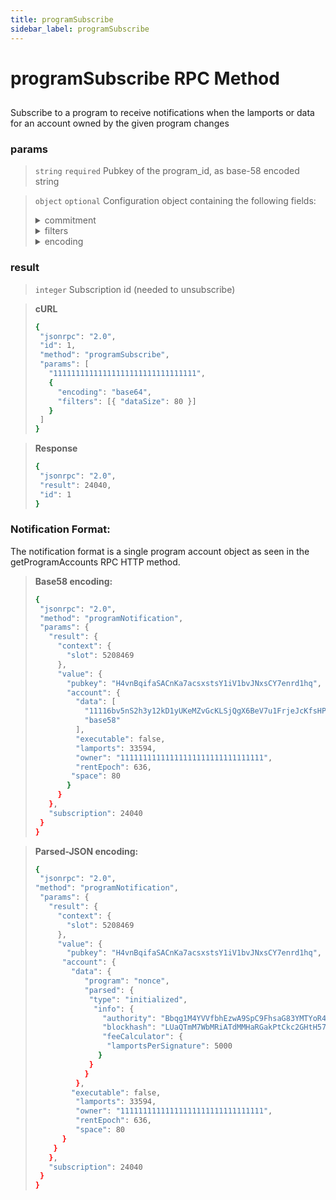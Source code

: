 ```yaml
---
title: programSubscribe
sidebar_label: programSubscribe
---
```

# programSubscribe RPC Method

## 

Subscribe to a program to receive notifications when the lamports or data for an account owned by the given program changes

### params

>`string` `required` Pubkey of the program_id, as base-58 encoded string

>`object` `optional` Configuration object containing the following fields:
>
><details>
>  <summary>commitment</summary>
>
>   The commitment describes how finalized a block is at that point in time. See Configuring State Commitment.
>
></details>
>
><details>
>  <summary>filters</summary>
>
>   Filter results using various filter objects. See Filtering.
>
></details>
>
><details>
>  <summary>encoding</summary>
>
>   Values: `base58` `base64` `base64+zstd` `jsonParsed`
>   
>   Default
>
>   Encoding format for Account data
>
>   - `base58` is slow.
>   - `jsonParsed` encoding attempts to use program-specific state parsers to return more human-readable and explicit account state data.
>   - If `jsonParsed` is requested but a parser cannot be found, the field falls back to `base64` encoding, detectable when the `data` field is type `string`.
>
></details>

### result

>`integer` Subscription id (needed to unsubscribe)

> **cURL**
> ```bash
>{
>  "jsonrpc": "2.0",
>  "id": 1,
>  "method": "programSubscribe",
>  "params": [
>    "11111111111111111111111111111111",
>    {
>      "encoding": "base64",
>      "filters": [{ "dataSize": 80 }]
>    }
>  ]
>}
>```


> **Response**
> ```bash
>{
>  "jsonrpc": "2.0",
>  "result": 24040,
>  "id": 1
>}
>```

### Notification Format:

The notification format is a single program account object as seen in the getProgramAccounts RPC HTTP method.

>**Base58 encoding:**
>```bash
>{
>  "jsonrpc": "2.0",
>  "method": "programNotification",
>  "params": {
>    "result": {
>      "context": {
>        "slot": 5208469
>      },
>      "value": {
>        "pubkey": "H4vnBqifaSACnKa7acsxstsY1iV1bvJNxsCY7enrd1hq",
>        "account": {
>          "data": [
>            "11116bv5nS2h3y12kD1yUKeMZvGcKLSjQgX6BeV7u1FrjeJcKfsHPXHRDEHrBesJhZyqnnq9qJeUuF7WHxiuLuL5twc38w2TXNLxnDbjmuR",
>            "base58"
>          ],
>          "executable": false,
>          "lamports": 33594,
>          "owner": "11111111111111111111111111111111",
>          "rentEpoch": 636,
>         "space": 80
>        }
>      }
>    },
>    "subscription": 24040
>  }
>}
>```

>**Parsed-JSON encoding:**
>```bash
>{
>  "jsonrpc": "2.0",
> "method": "programNotification",
>  "params": {
>    "result": {
>      "context": {
>        "slot": 5208469
>      },
>      "value": {
>        "pubkey": "H4vnBqifaSACnKa7acsxstsY1iV1bvJNxsCY7enrd1hq",
>       "account": {
>         "data": {
>            "program": "nonce",
>            "parsed": {
>             "type": "initialized",
>              "info": {
>                "authority": "Bbqg1M4YVVfbhEzwA9SpC9FhsaG83YMTYoR4a8oTDLX",
>                "blockhash": "LUaQTmM7WbMRiATdMMHaRGakPtCkc2GHtH57STKXs6k",
>                "feeCalculator": {
>                 "lamportsPerSignature": 5000
>               }
>             }
>            }
>          },
>         "executable": false,
>          "lamports": 33594,
>          "owner": "11111111111111111111111111111111",
>          "rentEpoch": 636,
>          "space": 80
>       }
>     }
>    },
>    "subscription": 24040
>  }
>}
>```
